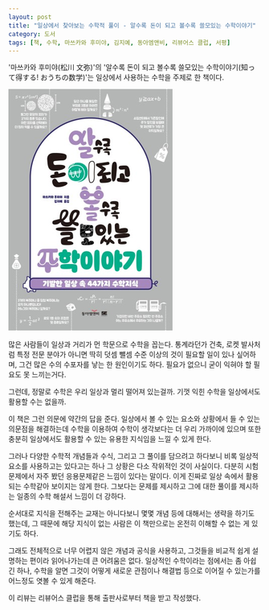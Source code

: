 ```yaml
---
layout: post
title: "일상에서 찾아보는 수학적 풀이 - 알수록 돈이 되고 볼수록 쓸모있는 수학이야기"
category: 도서
tags: [책, 수학, 마쓰카와 후미야, 김지예, 동아엠앤비, 리뷰어스 클럽, 서평]
---
```


'마쓰카와 후미야(松川 文弥)'의
'알수록 돈이 되고 볼수록 쓸모있는 수학이야기(知って得する! おうちの数学)'는
일상에서 사용하는 수학을 주제로 한 책이다.

![표지](/images/book/shitte-tokusuru-ouchi-no-sugaku-book-h480.jpg)

많은 사람들이 일상과 거리가 먼 학문으로 수학을 꼽는다.
통계라던가 건축, 로켓 발사처럼 특정 전문 분야가 아니면
딱히 덧셈 뺄셈 수준 이상의 것이 필요할 일이 있나 싶어하며,
그건 많은 수의 수포자를 낳는 한 원인이기도 하다.
필요가 없으니 굳이 익혀야 할 필요도 못 느끼는거다.

그런데, 정말로 수학은 우리 일상과 멀리 떨어져 있는걸까.
기껏 익힌 수학을 일상에서도 활용할 수는 없을까.

이 책은 그런 의문에 약간의 답을 준다.
일상에서 볼 수 있는 요소와 상황에서 들 수 있는 의문점을 해결하는데 수학을 이용하여
수학이 생각보다는 더 우리 가까이에 있으며
또한 충분히 일상에서도 활용할 수 있는 유용한 지식임을 느낄 수 있게 한다.

그러나 다양한 수학적 개념들과 수식, 그리고 그 풀이를 담으려고 하다보니
비록 일상적 요소를 사용하고는 있다고는 하나 그 상황은 다소 작위적인 것이 사실이다.
다분히 시험 문제에서 자주 봤던 응용문제같은 느낌이 있다는 말이다.
이게 진짜로 일상 속에서 활용되는 수학같아 보이지는 않게 한다.
그보다는 문제를 제시하고 그에 대한 풀이를 제시하는 일종의 수학 해설서 느낌이 더 강하다.

순서대로 지식을 전해주는 교재는 아니다보니
몇몇 개념 등에 대해서는 생략을 하기도 했는데,
그 때문에 해당 지식이 없는 사람은 이 책만으로는 온전히 이해할 수 없는 게 있기도 하다.

그래도 전체적으로 너무 어렵지 않은 개념과 공식을 사용하고,
그것들을 비교적 쉽게 설명하는 편이라 읽어나가는데 큰 어려움은 없다.
일상적인 수학이라는 점에서는 좀 아쉽긴 하나,
수학을 알면 그것이 어떻게 새로운 관점이나 해결법 등으로 이어질 수 있는가를 어느정도 엿볼 수 있게 해준다.



<div class="im im-info">
이 리뷰는 리뷰어스 클럽을 통해 출판사로부터 책을 받고 작성했다.
</div>
